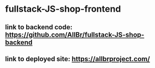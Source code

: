 # fullstack-JS-shop-frontend

## link to backend code: https://github.com/AllBr/fullstack-JS-shop-backend
## link to deployed site: https://allbrproject.com/
